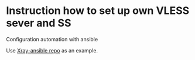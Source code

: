 # Instruction how to set up own VLESS sever and SS

Configuration automation with ansible 

Use [Xray-ansible repo](https://github.com/pilosus/Xray-ansible/tree/main) as an example.
